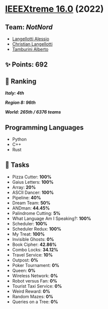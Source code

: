 # [IEEEXtreme 16.0](https://ieeextreme.org/ieeextreme-16-0-ranking) (2022)

## Team: *NotNord*

* [Langellotti Alessio](https://github.com/Lange-ale)
* [Christian Langellotti](https://github.com/Lange99)
* [Tamburini Alberto](https://github.com/Tambup)

## :sparkles: Points: 692

## :1st_place_medal: Ranking

***Italy: 4th***

***Region 8: 96th***

***World: 265th / 6376 teams***

## Programming Languages

* Python
* C++
* Rust

## :triangular_flag_on_post: Tasks

* Pizza Cutter: **100%**
* Gaius Letters: **100%**
* Array: **20%**
* ASCII Dancer: **100%**
* Pipeline: **40%**
* Dream Team: **50%**
* ANDman: **44.45%**
* Palindrome Cutting: **5%**
* What Language Am I Speaking?: **100%**
* Scheduler: **100%**
* Scheduler Redux: **100%**
* My Treat: **100%**
* Invisible Ghosts: **0%**
* Book Cipher: **42.86%**
* Combo Locks: **34.12%**
* Travel Service: **10%**
* Outpost: **0%**
* Poker Tournament: **0%**
* Queen: **0%**
* Wireless Network: **0%**
* Robot versus Fan: **0%**
* Tourist Taxi Service: **0%**
* Weird Reward: **0%**
* Random Mazes: **0%**
* Queries on a Tree: **0%**
